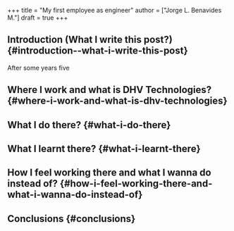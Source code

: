 +++
title = "My first employee as engineer"
author = ["Jorge L. Benavides M."]
draft = true
+++

## Introduction (What I write this post?) {#introduction--what-i-write-this-post}

After some years <span class="underline">five</span>


## Where I work and what is DHV Technologies? {#where-i-work-and-what-is-dhv-technologies}


## What I do there? {#what-i-do-there}


## What I learnt there? {#what-i-learnt-there}


## How I feel working there and what I wanna do instead of? {#how-i-feel-working-there-and-what-i-wanna-do-instead-of}


## Conclusions {#conclusions}
